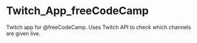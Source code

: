 # Twitch_App_freeCodeCamp

Twitch app for @freeCodeCamp.
Uses Twitch API to check which channels are given live.


